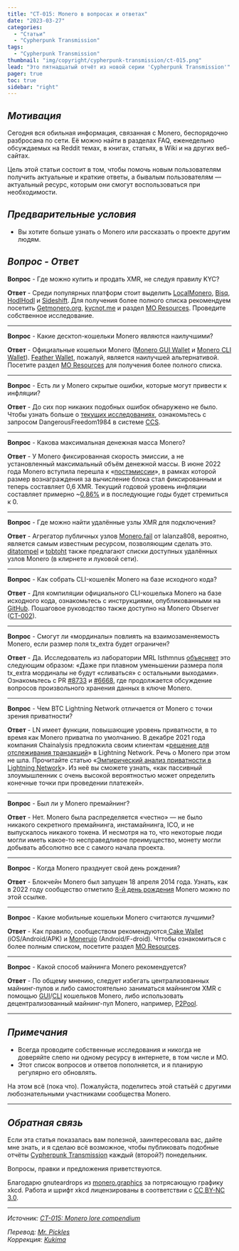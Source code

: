 ```yaml
---
title: "CT-015: Monero в вопросах и ответах"
date: "2023-03-27"
categories:
  - "Статьи"
  - "Cypherpunk Transmission"
tags:
  - "Cypherpunk Transmission"
thumbnail: "img/copyright/cypherpunk-transmission/ct-015.png"
lead: "Это пятнадцатый отчёт из новой серии 'Cypherpunk Transmission'"
pager: true
toc: true
sidebar: "right"
---
```


## _Мотивация_

Сегодня вся обильная информация, связанная с Monero, беспорядочно разбросана по сети. Её можно найти в разделах FAQ, еженедельно обсуждаемых на Reddit темах, в книгах, статьях, в Wiki и на других веб-сайтах.

Цель этой статьи состоит в том, чтобы помочь новым пользователям получить актуальные и краткие ответы, а бывалым пользователям — актуальный ресурс, которым они смогут воспользоваться при необходимости.

## _Предварительные условия_

- Вы хотите больше узнать о Monero или рассказать о проекте другим людям.

##  _Вопрос - Ответ_

**Вопрос** - Где можно купить и продать XMR, не следуя правилу KYC?

**Ответ** - Среди популярных платформ стоит выделить [LocalMonero](https://localmonero.co/), [Bisq](https://bisq.network/), [HodlHodl](https://hodlhodl.com/) и [Sideshift](https://sideshift.ai/). Для получения более полного списка рекомендуем посетить [Getmonero.org](https://www.getmonero.org/community/merchants/), [kycnot.me](https://kycnot.me/) и раздел [МО Resources](https://monero.observer/resources). Проведите собственное исследование.

---

**Вопрос** - Какие десктоп-кошельки Monero являются наилучшими?

**Ответ** - Официальные кошельки Monero ([Monero GUI Wallet](https://www.getmonero.org/downloads/#gui) и [Monero CLI Wallet](https://www.getmonero.org/downloads/#cli)). [Feather Wallet](https://featherwallet.org/), пожалуй, является наилучшей альтернативой. Посетите раздел [МО Resources](https://monero.observer/resources) для получения более полного списка.

---

**Вопрос** - Есть ли у Monero скрытые ошибки, которые могут привести к инфляции?

**Ответ** - До сих пор никаких подобных ошибок обнаружено не было. Чтобы узнать больше о [текущих исследованиях](https://www.moneroinflation.com/), ознакомьтесь с запросом DangerousFreedom1984 в системе [CCS](https://monero.observer/dangerousfreedom1984-submits-ccs-proposal-python-inflation-tools/).

---

**Вопрос** - Какова максимальная денежная масса Monero?

**Ответ** - У Monero фиксированная скорость эмиссии, а не установленный максимальный объём денежной массы. В июне 2022 года Monero вступила перешла к «[постэмиссии](https://monero.observer/monero-enters-tail-emission-era/)», в рамках которой размер вознаграждения за вычисление блока стал фиксированным и теперь составляет 0,6 XMR. Текущий годовой уровень инфляции составляет  примерно ~[0,86%](https://p2pool.io/tail.html) и в последующие годы будет стремиться к 0.

---

**Вопрос** - Где можно найти удалённые узлы XMR для подключения?

**Ответ** - Агрегатор публичных узлов [Monero.fail](https://monero.fail/) от lalanza808, вероятно, является самым известным ресурсом, позволяющим сделать это. [ditatompel](https://www.ditatompel.com/monero/remote-node) и [tobtoht](https://xmrguide.org/remote_nodes) также предлагают списки доступных удалённых узлов Monero (в клирнете и луковой сети).

---

**Вопрос** - Как собрать CLI-кошелёк Monero на базе исходного кода?

**Ответ** - Для компиляции официального CLI-кошелька Monero на базе исходного кода, ознакомьтесь с инструкциями, опубликованными на [GitHub](https://github.com/monero-project/monero#compiling-monero-from-source). Пошаговое руководство также доступно на Monero Observer ([CT-002](https://xmr.ru/copyright/cypherpunk-transmission/ct-002/)).

---

**Вопрос** - Смогут ли «мординалы» повлиять на взаимозаменяемость Monero, если размер поля tx_extra будет ограничен?

**Ответ** - Да. Исследователь из лаборатории MRL Isthmnus [объясняет](https://r.nf/r/Monero/comments/122hkvh/skepticism_sunday_march_26_2023/jdt4td0/?context=3) это следующим образом: «Даже при плавном уменьшении размера поля tx_extra мординалы не будут «сливаться» с остальными выходами». Ознакомьтесь с PR [#8733](https://github.com/monero-project/monero/pull/8733) и [#6668](https://github.com/monero-project/monero/issues/6668), где продолжается обсуждение вопросов произвольного хранения данных в ключе Monero.

---

**Вопрос** - Чем BTC Lightning Network отличается от Monero с точки зрения приватности?

**Ответ** - LN имеет функции, повышающие уровень приватности, в то время как Monero приватна по умолчанию. В декабре 2021 года компания Chainalysis предложила своим клиентам «[решение для отслеживания транзакций](https://blog.chainalysis.com/reports/lightning-network-support/)» в Lightning Network. Речь о Monero при этом не шла. Прочитайте статью «[Эмпирический анализ приватности в Lightning Network](https://blog.chainalysis.com/reports/lightning-network-support/)». Из неё вы сможете узнать, «как пассивный злоумышленник с очень высокой вероятностью может определить конечные точки при проведении платежей».

---

**Вопрос** - Был ли у Monero премайнинг?

**Ответ** - Нет. Monero была распределяется «честно» — не было никакого секретного премайнинга, инстамайнинга, ICO, и не выпускалось никакого токена. И несмотря на то, что некоторые люди могли иметь какое-то несправедливое преимущество, монету могли добывать абсолютно все с самого начала проекта.

---

**Вопрос** - Когда Monero празднует свой день рождения?

**Ответ** - Блокчейн Monero был запущен 18 апреля 2014 года. Узнать, как в 2022 году сообщество отметило [8-й день рождения](https://monero.observer/community-celebrates-monero-8th-birthday/) Monero можно по этой ссылке.

---

**Вопрос** - Какие мобильные кошельки Monero считаются лучшими?

**Ответ** - Как правило, сообществом рекомендуются[ Cake Wallet](https://cakewallet.com/) (iOS/Android/APK) и [Monerujo](https://monerujo.io/) (Android/F-droid). Чттобы ознакомиться с более полным списком, посетите раздел [MO Resources](https://monero.observer/resources/#W).

---

**Вопрос** - Какой способ майнинга Monero рекомендуется?

**Ответ** - По общему мнению, следует избегать централизованных майнинг-пулов и либо самостоятельно заниматься майнингом XMR с помощью [GUI](https://www.getmonero.org/downloads/#gui)/[CLI](https://www.getmonero.org/downloads/#cli) кошельков Monero, либо использовать децентрализованный майнинг-пул Monero, например, [P2Pool](https://p2pool.io/).

---

## _Примечания_

- Всегда проводите собственные исследования и никогда не доверяйте слепо ни одному ресурсу в интернете, в том числе и MO.
- Этот список вопросов и ответов пополняется, и я планирую регулярно его обновлять.

На этом всё (пока что). Пожалуйста, поделитесь этой статьёй с другими любознательными участниками сообщества Monero.

---

## _Обратная связь_

Если эта статья показалась вам полезной, заинтересовала вас, дайте мне знать, и я сделаю всё возможное, чтобы публиковать подобные отчёты [Cypherpunk Transmission](https://monero.observer/tag/CT/) каждый (второй?) понедельник.

Вопросы, правки и предложения приветствуются.

Благодарю gnuteardrops из [monero.graphics](https://monero.graphics/) за потрясающую графику xkcd. Работа и шрифт xkcd лицензированы в соответствии с [CC BY-NC 3.0](https://github.com/ipython/xkcd-font/blob/master/LICENSE).

---

_Источник: [CT-015: Monero lore compendium](https://monero.observer/cypherpunk-transmission-015-monero-lore-compendium/)_

_Перевод: [Mr. Pickles](https://t.me/v1docq47)_  
_Коррекция: [Kukima](https://t.me/Kukima)_
